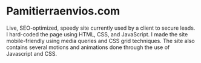 # Pamitierraenvios.com
Live, SEO-optimized, speedy site currently used by a client to secure leads. I hard-coded the page using HTML, CSS, and JavaScript. I made the site mobile-friendly using media queries and CSS grid techniques. The site also contains several motions and animations done through the use of Javascript and CSS.
